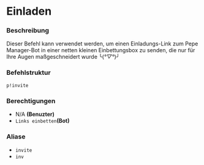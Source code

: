 # Einladen

### Beschreibung

Dieser Befehl kann verwendet werden, um einen Einladungs-Link zum Pepe Manager-Bot in einer netten kleinen Einbettungsbox zu senden, die nur für Ihre Augen maßgeschneidert wurde ╰\(_°▽°_\)╯

### Befehlstruktur

```text
p!invite
```

### **Berechtigungen**

* N/A **\(Benuzter\)**
* `Links einbetten`**\(Bot\)**

### Aliase

* `invite`
* `inv`

